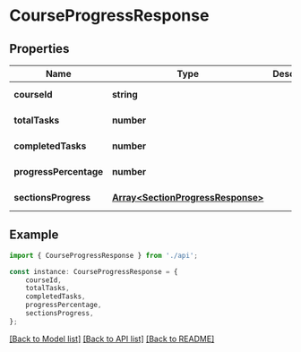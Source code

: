 # CourseProgressResponse


## Properties

Name | Type | Description | Notes
------------ | ------------- | ------------- | -------------
**courseId** | **string** |  | [default to undefined]
**totalTasks** | **number** |  | [default to undefined]
**completedTasks** | **number** |  | [default to undefined]
**progressPercentage** | **number** |  | [default to undefined]
**sectionsProgress** | [**Array&lt;SectionProgressResponse&gt;**](SectionProgressResponse.md) |  | [default to undefined]

## Example

```typescript
import { CourseProgressResponse } from './api';

const instance: CourseProgressResponse = {
    courseId,
    totalTasks,
    completedTasks,
    progressPercentage,
    sectionsProgress,
};
```

[[Back to Model list]](../README.md#documentation-for-models) [[Back to API list]](../README.md#documentation-for-api-endpoints) [[Back to README]](../README.md)
